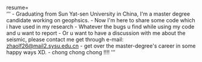 resume=\
    ‘’‘
    - Graduating from Sun Yat-sen University in China, I'm a master degree candidate working on geophsics. 
    - Now I'm here to share some code which i have used in my research
    - Whatever the bugs u find while using my code and u want to report
    - Or u want to have a discussion with me about the seismic, please contact me get through e-mail: zhaolf26@mail2.sysu.edu.cn
    - get over the master-degree's career in some happy ways XD.
    - chong chong chong !!!!
    ’‘’


<!---
Johnson-Zhao/Johnson-Zhao is a ✨ special ✨ repository because its `README.md` (this file) appears on your GitHub profile.
You can click the Preview link to take a look at your changes.
--->
